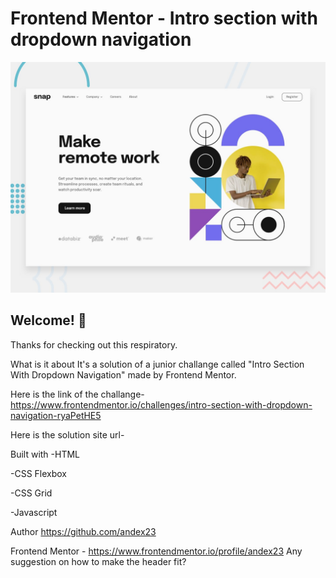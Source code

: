 # Frontend Mentor - Intro section with dropdown navigation

![Design preview for the Intro section with dropdown navigation coding challenge](./design/desktop-preview.jpg)

## Welcome! 👋

Thanks for checking out this respiratory.

What is it about
It's a solution of a junior challange called "Intro Section With Dropdown Navigation" made by Frontend Mentor.

Here is the link of the challange- https://www.frontendmentor.io/challenges/intro-section-with-dropdown-navigation-ryaPetHE5

Here is the solution site url- 

Built with
-HTML

-CSS Flexbox

-CSS Grid

-Javascript

Author
https://github.com/andex23

Frontend Mentor - https://www.frontendmentor.io/profile/andex23
Any suggestion on how to make the header fit?
